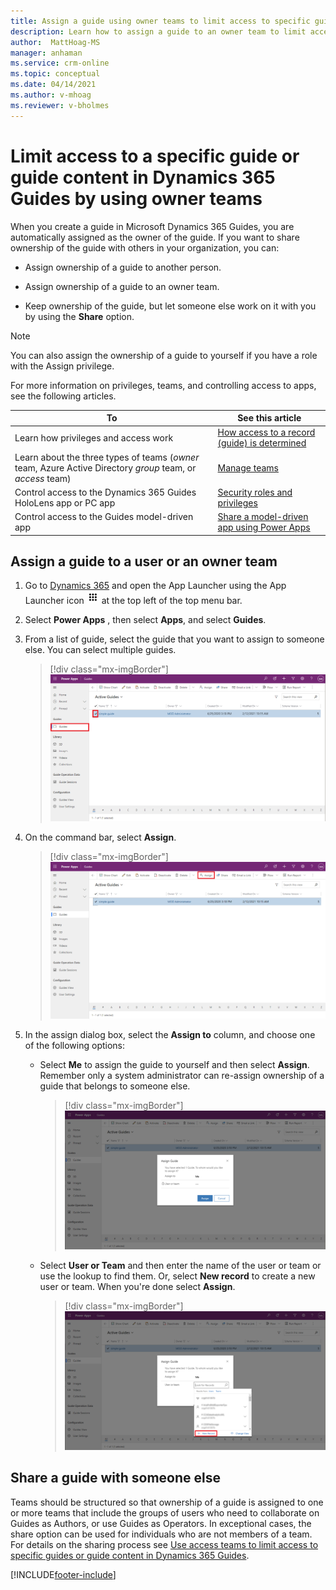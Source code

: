 ```yaml
---
title: Assign a guide using owner teams to limit access to specific guides or guide content in Dynamics 365 Guides
description: Learn how to assign a guide to an owner team to limit access to specific guides or guide content in Dynamics 365 Guides.
author:  MattHoag-MS
manager: anhaman
ms.service: crm-online
ms.topic: conceptual
ms.date: 04/14/2021
ms.author: v-mhoag
ms.reviewer: v-bholmes
---
```

<!-- This article is a copy of the article below with the term "record" updated to "guide".   A better solution will have to be found to "customize" core power apps support documents to address the specific D365 Guides user experience.  
https://docs.microsoft.com/powerapps/user/assign-or-share-records -->

# Limit access to a specific guide or guide content in Dynamics 365 Guides by using owner teams

When you create a guide in Microsoft Dynamics 365 Guides, you are automatically assigned as the owner of the guide. If you want to share ownership of the guide with others in your organization, you can:

- Assign ownership of a guide to another person. 

- Assign ownership of a guide to an owner team. 

- Keep ownership of the guide, but let someone else work on it with you by using the **Share** option.

> [!NOTE]
> You can also assign the ownership of a guide to yourself if you have a role with the Assign privilege.

For more information on privileges, teams, and controlling access to apps, see the following articles.

|To|See this article|
|---------------------------------------|-----------------------------------------------------|
|Learn how privileges and access work| [How access to a record (guide) is determined](https://docs.microsoft.com/power-platform/admin/how-record-access-determined)|
|Learn about the three types of teams (*owner* team, Azure Active Directory *group* team, or *access* team)|[Manage teams](https://docs.microsoft.com/power-platform/admin/manage-teams)|
|Control access to the Dynamics 365 Guides HoloLens app or PC app|[Security roles and privileges](https://docs.microsoft.com/power-platform/admin/security-roles-privileges#team-members-privilege-inheritance)|
|Control access to the Guides model-driven app| [Share a model-driven app using Power Apps](https://docs.microsoft.com/powerapps/maker/model-driven-apps/share-model-driven-app)|

## Assign a guide to a user or an owner team

1. Go to [Dynamics 365](https://home.dynamics.com/)  and open the App Launcher using the App Launcher icon  ![app launcher icon](media/app-launcher-icon.png) at the top left of the top menu bar.
1. Select **Power Apps** , then select **Apps**, and select **Guides**.  
1. From a list of guide, select the guide that you want to assign to someone else. You can select multiple guides.

   > [!div class="mx-imgBorder"]
   > ![Select the guide that you want to reassign](media/admin-access-assign-01.png "Select the guide that you want to reassign")

1. On the command bar, select **Assign**.

   > [!div class="mx-imgBorder"]
   > ![Select assign a guide](media/admin-access-assign-02.png "Select assign a guide")

1. In the assign dialog box, select the **Assign to** column, and choose one of the following options:
    - Select **Me** to assign the guide to yourself and then select **Assign**. Remember only a system administrator can re-assign ownership of a guide that belongs to someone else.
      > [!div class="mx-imgBorder"]
      > ![Select Me to assign the guide to yourself](media/admin-access-assign-03.png "Select Me to assign the guide to yourself")
    - Select **User or Team** and then enter the name of the user or team or use the lookup to find them. Or, select **New record** to create a new user or team. When you're done select **Assign**.

      > [!div class="mx-imgBorder"]
      > ![Use the lookup to reassign a guide](media/admin-access-assign-04.png "Use the lookup to reassign a guide")

## Share a guide with someone else

 Teams should be structured so that ownership of a guide is assigned to one or more teams that include the groups of users who need to collaborate on Guides as Authors, or use Guides as Operators. In exceptional cases, the share option can be used for individuals who are not members of a team.  For details on the sharing process see [Use access teams to limit access to specific guides or guide content in Dynamics 365 Guides](https://docs.microsoft.com/dynamics365/mixed-reality/guides/admin-access-teams).

[!INCLUDE[footer-include](../includes/footer-banner.md)]
